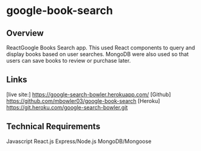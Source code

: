 # google-book-search


## Overview
ReactGoogle Books Search app. This used React components to query and display books based on user searches. 
MongoDB were also used so that users can save books to review or purchase later.

## Links
[live site:] https://google-search-bowler.herokuapp.com/
[Github] https://github.com/mbowler03/google-book-search
[Heroku] https://git.heroku.com/google-search-bowler.git

## Technical Requirements
Javascript
React.js
Express/Node.js
MongoDB/Mongoose
